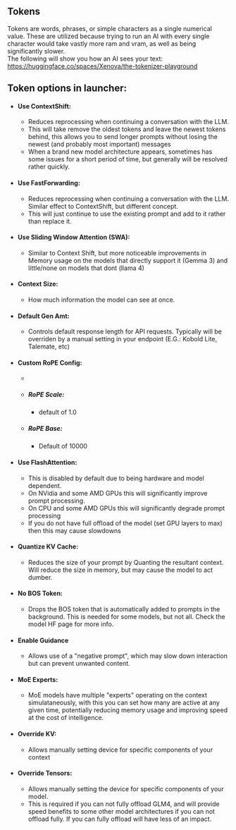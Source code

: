 ## Tokens
Tokens are words, phrases, or simple characters as a single numerical value. These are utilized because trying to run an AI with every single character would take vastly more ram and vram, as well as being significantly slower.  
The following will show you how an AI sees your text: https://huggingface.co/spaces/Xenova/the-tokenizer-playground

## Token options in launcher:
- #### Use ContextShift:
    - Reduces reprocessing when continuing a conversation with the LLM.
    - This will take remove the oldest tokens and leave the newest tokens behind, this allows you to send longer prompts without losing the newest (and probably most important) messages
    - When a brand new model architecture appears, sometimes has some issues for a short period of time, but generally will be resolved rather quickly.
- #### Use FastForwarding:
    - Reduces reprocessing when continuing a conversation with the LLM. Similar effect to ContextShift, but different concept.
    - This will just continue to use the existing prompt and add to it rather than replace it.
- #### Use Sliding Window Attention (SWA):
    - Similar to Context Shift, but more noticeable improvements in Memory usage on the models that directly support it (Gemma 3) and little/none on models that dont (llama 4)
- #### Context Size:
    - How much information the model can see at once.
- #### Default Gen Amt:
    - Controls default response length for API requests. Typically will be overriden by a manual setting in your endpoint (E.G.: Kobold Lite, Talemate, etc)
- #### Custom RoPE Config:
    - 
    - ##### RoPE Scale:
        - default of 1.0
    - ##### RoPE Base:
        - Default of 10000
- #### Use FlashAttention: 
    - This is disabled by default due to being hardware and model dependent.
    - On NVidia and some AMD GPUs this will significantly improve prompt processing.
    - On CPU and some AMD GPUs this will significantly degrade prompt processing
    - If you do not have full offload of the model (set GPU layers to max) then this may cause slowdowns
- #### Quantize KV Cache:
    - Reduces the size of your prompt by Quanting the resultant context. Will reduce the size in memory, but may cause the model to act dumber.
- #### No BOS Token:
    - Drops the BOS token that is automatically added to prompts in the background. This is needed for some models, but not all. Check the model HF page for more info.
- #### Enable Guidance
    - Allows use of a "negative prompt", which may slow down interaction but can prevent unwanted content.
- #### MoE Experts:
    - MoE models have multiple "experts" operating on the context simulataneously, with this you can set how many are active at any given time, potentially reducing memory usage and improving speed at the cost of intelligence.
- #### Override KV:
    - Allows manually setting device for specific components of your context
- #### Override Tensors: 
    - Allows manually setting the device for specific components of your model.
    - This is required if you can not fully offload GLM4, and will provide speed benefits to some other model architectures if you can not offload fully. If you can fully offload will have less of an impact.